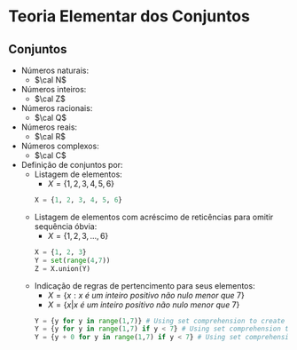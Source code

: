 # Teoria Elementar dos Conjuntos
## Conjuntos
- Números naturais: 
    - $\cal N$
- Números inteiros:
    - $\cal Z$
- Números racionais:
    - $\cal Q$
- Números reais:
    - $\cal R$
- Números complexos:
    - $\cal C$
- Definição de conjuntos por:
    - Listagem de elementos: 
        - $X = \{ 1, 2, 3, 4, 5, 6 \}$  
        ```python title="Python code ..."
        X = {1, 2, 3, 4, 5, 6}
        ```
    - Listagem de elementos com acréscimo de reticências para omitir sequência óbvia: 
        - $X = \{ 1, 2, 3, ..., 6 \}$  
        ```python title="Python code ..."
        X = {1, 2, 3}
        Y = set(range(4,7))
        Z = X.union(Y)
        ```
    - Indicação de regras de pertencimento para seus elementos:
        - $X = \{ x : x\ é\ um\ inteiro\ positivo\ não\ nulo\ menor\ que\ 7 \}$
        - $X = \{ x | x\ é\ um\ inteiro\ positivo\ não\ nulo\ menor\ que\ 7 \}$  
        ```python title="Python code ..."  
        Y = {y for y in range(1,7)} # Using set comprehension to create a new set
        Y = {y for y in range(1,7) if y < 7} # Using set comprehension to create a new set
        Y = {y + 0 for y in range(1,7) if y < 7} # Using set comprehension to create a new set
        ```
